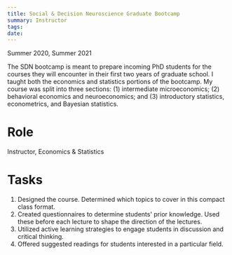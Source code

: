 ```yaml
---
title: Social & Decision Neuroscience Graduate Bootcamp
summary: Instructor
tags:
date: 
---
```


Summer 2020, Summer 2021

The SDN bootcamp is meant to prepare incoming PhD students for the courses they will encounter in their first two years of graduate school. I taught both the economics and statistics portions of the bootcamp. My course was split into three sections: (1) intermediate microeconomics; (2) behavioral economics and neuroeconomics; and (3) introductory statistics, econometrics, and Bayesian statistics.

Role
======
Instructor, Economics & Statistics

Tasks
======
1. Designed the course. Determined which topics to cover in this compact class format.
2. Created questionnaires to determine students' prior knowledge. Used these before each lecture to shape the direction of the lectures.
3. Utilized active learning strategies to engage students in discussion and critical thinking.
4. Offered suggested readings for students interested in a particular field.